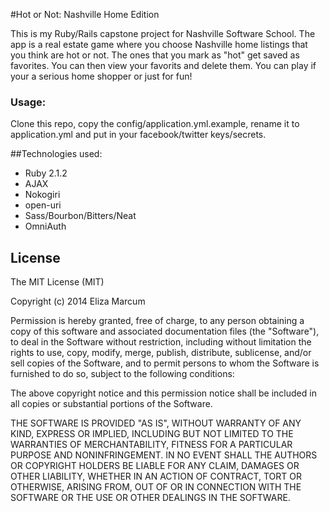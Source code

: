 #Hot or Not: Nashville Home Edition

This is my Ruby/Rails capstone project for Nashville Software School.
The app is a real estate game where you choose Nashville home listings that you think are hot or not.
The ones that you mark as "hot" get saved as favorites.
You can then view your favorits and delete them.
You can play if your a serious home shopper or just for fun!

### Usage:
Clone this repo, copy the config/application.yml.example, rename it to
application.yml and put in your facebook/twitter keys/secrets.

##Technologies used:
- Ruby 2.1.2
- AJAX
- Nokogiri
- open-uri
- Sass/Bourbon/Bitters/Neat
- OmniAuth


## License
The MIT License (MIT)

Copyright (c) 2014 Eliza Marcum

Permission is hereby granted, free of charge, to any person obtaining a copy of this software and associated documentation files (the "Software"), to deal in the Software without restriction, including without limitation the rights to use, copy, modify, merge, publish, distribute, sublicense, and/or sell copies of the Software, and to permit persons to whom the Software is furnished to do so, subject to the following conditions:

The above copyright notice and this permission notice shall be included in all copies or substantial portions of the Software.

THE SOFTWARE IS PROVIDED "AS IS", WITHOUT WARRANTY OF ANY KIND, EXPRESS OR IMPLIED, INCLUDING BUT NOT LIMITED TO THE WARRANTIES OF MERCHANTABILITY, FITNESS FOR A PARTICULAR PURPOSE AND NONINFRINGEMENT. IN NO EVENT SHALL THE AUTHORS OR COPYRIGHT HOLDERS BE LIABLE FOR ANY CLAIM, DAMAGES OR OTHER LIABILITY, WHETHER IN AN ACTION OF CONTRACT, TORT OR OTHERWISE, ARISING FROM, OUT OF OR IN CONNECTION WITH THE SOFTWARE OR THE USE OR OTHER DEALINGS IN THE SOFTWARE.
